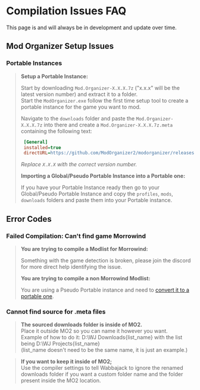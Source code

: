 # Compilation Issues FAQ

This page is and will always be in development and update over time.

## Mod Organizer Setup Issues

### Portable Instances

> **Setup a Portable Instance:**
>
> Start by downloading `Mod.Organizer-X.X.X.7z` ("x.x.x" will be the latest version number) and extract it to a folder.  
> Start the `ModOrganizer.exe` follow the first time setup tool to create a portable instance for the game you want to mod.
>
> Navigate to the `downloads` folder and paste the `Mod.Organizer-X.X.X.7z` into there and create a `Mod.Organizer-X.X.X.7z.meta` containing the following text:
>
> ```ini
>  [General]
>  installed=true
>  directURL=https://github.com/ModOrganizer2/modorganizer/releases/download/vX.X.X/Mod.Organizer-X.X.X.7z
> ```
>
> *Replace `X.X.X` with the correct version number.*
>
> **Importing a Global/Pseudo Portable Instance into a Portable one:**
>
> If you have your Portable Instance ready then go to your Global/Pseudo Portable Instance and copy the `profiles`, `mods`, `downloads` folders and paste them into your Portable instance.

## Error Codes

### Failed Compilation: Can't find game Morrowind

> **You are trying to compile a Modlist for Morrowind:**
>
> Something with the game detection is broken, please join the discord for more direct help identifying the issue.
>
> **You are trying to compile a non Morrowind Modlist:**
>
> You are using a Pseudo Portable instance and need to [convert it to a portable one](#portable-instances).

### Cannot find source for .meta files

> **The sourced downloads folder is inside of MO2.**  
> Place it outside MO2 so you can name it however you want.  
> Example of how to do it: D:\WJ Downloads\{list_name} with the list being D:\WJ Projects\{list_name}  
> (list_name doesn't need to be the same name, it is just an example.)  

> **If you want to keep it inside of MO2;**  
> Use the compiler settings to tell Wabbajack to ignore the renamed downloads folder if you want a custom folder name and the folder present inside the MO2 location.
